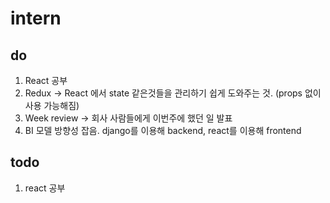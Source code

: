 # intern

do
----------
1. React 공부
2. Redux -> React 에서 state 같은것들을 관리하기 쉽게 도와주는 것. (props 없이 사용 가능해짐)
3. Week review -> 회사 사람들에게 이번주에 했던 일 발표
4. BI 모델 방향성 잡음. django를 이용해 backend, react를 이용해 frontend

todo
----------
1. react 공부

